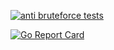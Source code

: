 [![anti bruteforce tests](https://github.com/gkarman/anti_bruteforce/actions/workflows/tests.yml/badge.svg)](https://github.com/gkarman/anti_bruteforce/actions/workflows/tests.yml)

[![Go Report Card](https://goreportcard.com/report/github.com/gkarman/anti_bruteforce)](https://goreportcard.com/report/github.com/gkarman/anti_bruteforce)
